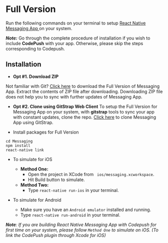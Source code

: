 # Full Version

Run the following commands on your terminal to setup [React Native Messaging App ](http://market.nativebase.io/view/react-native-messaging-app-with-backend) on your system.

_**Note:**_ Go through the complete procedure of installation if you wish to include **CodePush** with your app. Otherwise, please skip the steps corresponding to Codepush.

## Installation

* **Opt #1. Download ZIP**

Not familiar with Git?
[Click here](http://gitstrap.com/strapmobile/MessagingApp-with-backend-integration/repository/archive.zip) to download the Full Version of Messaging App.
Extract the contents of ZIP file after downloading.
Downloading ZIP file does not help you to sync with further updates of Messaging App.

* **Opt #2. Clone using GitStrap Web Client**
To setup the Full Version for Messaging App on your system, with **gitstrap** tools to sync your app with constant updates, clone the repo.
[Click here](./gitstrap-tools.md) to clone Messaging App using GitStrap.

* Install packages for Full Version
```
cd Messaging
npm install
react-native link
```

* To simulate for iOS
  * **Method One:**
    * Open the project in XCode from ``` ios/messaging.xcworkspace```.
    * Hit Build button to simulate.
  * **Method Two:**
    * Type ``` react-native run-ios ``` in your terminal.

* To simulate for Android
  * Make sure you have an ``` Android emulator ``` installed and running.
  * Type ``` react-native run-android ``` in your terminal.

_**Note**: If you are building React Native Messaging App  with Codepush for first time on your system, please follow ``` Method One ``` to simulate on iOS. (To link the CodePush plugin through Xcode for iOS)_
